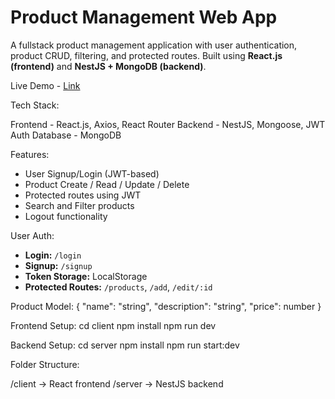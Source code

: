 # Product Management Web App

A fullstack product management application with user authentication, product CRUD, filtering, and protected routes. Built using **React.js (frontend)** and **NestJS + MongoDB (backend)**.


Live Demo -  [Link]()

Tech Stack:

Frontend - React.js, Axios, React Router
Backend - NestJS, Mongoose, JWT Auth
Database - MongoDB


Features:

- User Signup/Login (JWT-based)
- Product Create / Read / Update / Delete
- Protected routes using JWT
- Search and Filter products
- Logout functionality

User Auth:

- **Login:** `/login`
- **Signup:** `/signup`
- **Token Storage:** LocalStorage
- **Protected Routes:** `/products`, `/add`, `/edit/:id`

Product Model:
{
  "name": "string",
  "description": "string",
  "price": number
}

Frontend Setup:
cd client
npm install
npm run dev

Backend Setup:
cd server
npm install
npm run start:dev

Folder Structure:

/client     → React frontend
/server     → NestJS backend